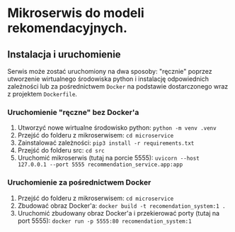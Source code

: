 # Mikroserwis do modeli rekomendacyjnych.

## Instalacja i uruchomienie

Serwis może zostać uruchomiony na dwa sposoby: "ręcznie" poprzez utworzenie wirtualnego środowiska python i instalację
odpowiednich zależności lub za pośrednictwem `Docker` na podstawie dostarczonego wraz z projektem `Dockerfile`.

### Uruchomienie "ręczne" bez Docker'a

1. Utworzyć nowe wirtualne środowisko python: `python -m venv .venv`
2. Przejść do folderu z mikroserwisem: `cd microservice`
3. Zainstalować zależności: `pip3 install -r requirements.txt`
4. Przejść do folderu src: `cd src`
5. Uruchomić mikroserwis (tutaj na porcie 5555): `uvicorn --host 127.0.0.1 --port 5555 recommendation_service.app:app`

### Uruchomienie za pośrednictwem Docker

1. Przejść do folderu z mikroserwisem: `cd microservice`
2. Zbudować obraz Docker'a: `docker build -t recomendation_system:1 .`
3. Uruchomić zbudowany obraz Docker'a i przekierować porty (tutaj na port
   5555): `docker run -p 5555:80 recomendation_system:1`